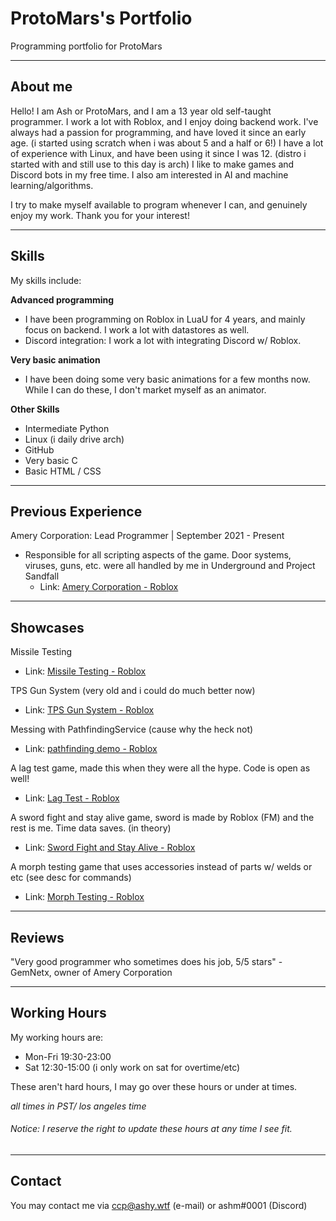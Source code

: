 # ProtoMars's Portfolio
Programming portfolio for ProtoMars

---

## About me

Hello! I am Ash or ProtoMars, and I am a 13 year old self-taught programmer. I work a lot with Roblox, and I enjoy doing backend work.
I've always had a passion for programming, and have loved it since an early age. (i started using scratch when i was about 5 and a half or 6!)
I have a lot of experience with Linux, and have been using it since I was 12. (distro i started with and still use to this day is arch)
I like to make games and Discord bots in my free time. I also am interested in AI and machine learning/algorithms.

I try to make myself available to program whenever I can, and genuinely enjoy my work.
Thank you for your interest!

---

## Skills

My skills include:

**Advanced programming**
 - I have been programming on Roblox in LuaU for 4 years, and mainly focus on backend. I work a lot with datastores as well.
 - Discord integration: I work a lot with integrating Discord w/ Roblox.

**Very basic animation**
- I have been doing some very basic animations for a few months now. While I can do these, I don't market myself as an animator.

**Other Skills**
 - Intermediate Python
 - Linux (i daily drive arch)
 - GitHub
 - Very basic C
 - Basic HTML / CSS

---

## Previous Experience

Amery Corporation: Lead Programmer | September 2021 - Present 
 - Responsible for all scripting aspects of the game. Door systems, viruses, guns, etc. were all handled by me in Underground and Project Sandfall
    - Link: [Amery Corporation - Roblox](https://www.roblox.com/groups/8234266/Amery-Corporation#!/about)

---

## Showcases

Missile Testing
- Link: [Missile Testing - Roblox](https://www.roblox.com/games/7062804647/Missile-Testing-TZF)

TPS Gun System (very old and i could do much better now)
- Link: [TPS Gun System - Roblox](https://www.roblox.com/games/6540765133/Project-Tartarus)

Messing with PathfindingService (cause why the heck not)
- Link: [pathfinding demo - Roblox](https://www.roblox.com/games/7038267227/pathfinding-demo)

A lag test game, made this when they were all the hype. Code is open as well!
- Link: [Lag Test - Roblox](https://www.roblox.com/games/6868092600/Lag-Test-OPEN-SOURCE)

A sword fight and stay alive game, sword is made by Roblox (FM) and the rest is me. Time data saves. (in theory)
- Link: [Sword Fight and Stay Alive - Roblox](https://www.roblox.com/games/7138137169/Sword-Fight-and-Stay-Alive)

A morph testing game that uses accessories instead of parts w/ welds or etc (see desc for commands)
- Link: [Morph Testing - Roblox](https://www.roblox.com/games/8747645850/Untitled-Game)

---

## Reviews

"Very good programmer who sometimes does his job, 5/5 stars" - GemNetx, owner of Amery Corporation

---

## Working Hours
My working hours are:
- Mon-Fri 19:30-23:00
- Sat 12:30-15:00 (i only work on sat for overtime/etc)

These aren't hard hours, I may go over these hours or under at times.

*all times in PST/ los angeles time*
###### Notice: I reserve the right to update these hours at any time I see fit.

---

## Contact

You may contact me via ccp@ashy.wtf (e-mail) or ashm#0001 (Discord)
